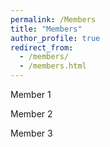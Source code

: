 ```yaml
---
permalink: /Members
title: "Members"
author_profile: true
redirect_from: 
  - /members/
  - /members.html
---
```


Member 1

Member 2

Member 3
